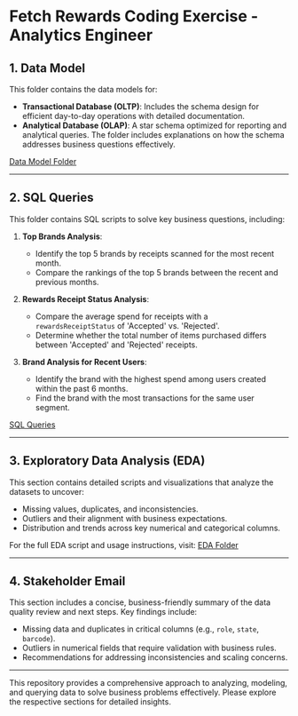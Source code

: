# Fetch Rewards Coding Exercise - Analytics Engineer

## **1. Data Model**
This folder contains the data models for:
- **Transactional Database (OLTP)**: Includes the schema design for efficient day-to-day operations with detailed documentation.
- **Analytical Database (OLAP)**: A star schema optimized for reporting and analytical queries. The folder includes explanations on how the schema addresses business questions effectively.

[Data Model Folder]([https://github.com/MGVM/Fetch_Rewards_AE/tree/main/Data_Model](https://github.com/MGVM/Fetch_Rewards_A/Data_Models))

---

## **2. SQL Queries**
This folder contains SQL scripts to solve key business questions, including:

1. **Top Brands Analysis**:
   - Identify the top 5 brands by receipts scanned for the most recent month.
   - Compare the rankings of the top 5 brands between the recent and previous months.

2. **Rewards Receipt Status Analysis**:
   - Compare the average spend for receipts with a `rewardsReceiptStatus` of 'Accepted' vs. 'Rejected'.
   - Determine whether the total number of items purchased differs between 'Accepted' and 'Rejected' receipts.

3. **Brand Analysis for Recent Users**:
   - Identify the brand with the highest spend among users created within the past 6 months.
   - Find the brand with the most transactions for the same user segment.

[SQL Queries]([https://github.com/MGVM/Fetch_Rewards_AE/tree/main/SQL_Queries](https://github.com/MGVM/Fetch_Rewards_AE/SQL_Queries_for_Business_Questions))

---

## **3. Exploratory Data Analysis (EDA)**
This section contains detailed scripts and visualizations that analyze the datasets to uncover:
- Missing values, duplicates, and inconsistencies.
- Outliers and their alignment with business expectations.
- Distribution and trends across key numerical and categorical columns.

For the full EDA script and usage instructions, visit:
[EDA Folder](https://github.com/MGVM/Fetch_Rewards_AE/EDA)

---

## **4. Stakeholder Email**
This section includes a concise, business-friendly summary of the data quality review and next steps. Key findings include:
- Missing data and duplicates in critical columns (e.g., `role`, `state`, `barcode`).
- Outliers in numerical fields that require validation with business rules.
- Recommendations for addressing inconsistencies and scaling concerns.

---

This repository provides a comprehensive approach to analyzing, modeling, and querying data to solve business problems effectively. Please explore the respective sections for detailed insights.

